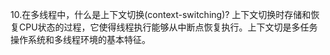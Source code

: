 10.在多线程中，什么是上下文切换(context-switching)?
上下文切换时存储和恢复CPU状态的过程，它使得线程执行能够从中断点恢复执行。上下文切是多任务操作系统和多线程环境的基本特征。